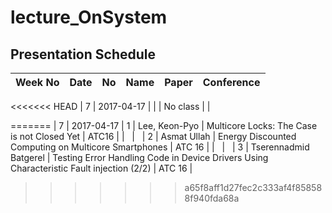 # lecture_OnSystem
## Presentation Schedule

| Week No | Date | No | Name | Paper | Conference |
| ---- | ---- | ---- | ---- | ---- | ---- |
<<<<<<< HEAD
| 7 | 2017-04-17 |  | | No class |  |

=======
| 7 | 2017-04-17 | 1 | Lee, Keon-Pyo | Multicore Locks: The Case is not Closed Yet | ATC16 |
|   |   | 2 | Asmat Ullah | Energy Discounted Computing on Multicore Smartphones | ATC 16 |
|   |   | 3 | Tserennadmid Batgerel | Testing Error Handling Code in Device Drivers Using Characteristic Fault injection (2/2) | ATC 16 |
>>>>>>> a65f8aff1d27fec2c333af4f858588f940fda68a
